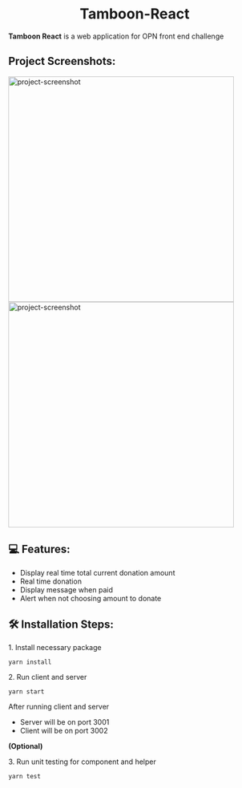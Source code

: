 <h1 align="center" id="title">Tamboon-React</h1>

<p id="description"><b>Tamboon React</b> is a web application for OPN front end challenge</p>

## Project Screenshots:

<div>
 <img src="https://i.postimg.cc/m2WMYg9v/Screenshot-2567-10-03-at-01-03-44.png" alt="project-screenshot" width="450" height="450/">
<img src="https://i.postimg.cc/G2jBzLrK/Screenshot-2567-10-03-at-01-03-57.png" alt="project-screenshot" width="450" height="450/">
</div>


## 💻 Features:

- Display real time total current donation amount
- Real time donation
- Display message when paid
- Alert when not choosing amount to donate

## 🛠️ Installation Steps:

<p>1. Install necessary package</p>

```
yarn install
```

<p>2. Run client and server</p>

```
yarn start
```
After running client and server
 - Server will be on port 3001
 - Client will be on port 3002

<p><b>(Optional)</b></p>
<p>3. Run unit testing for component and helper</p>

```
yarn test
```
